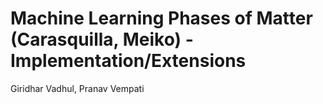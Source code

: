 # Machine Learning Phases of Matter (Carasquilla, Meiko) - Implementation/Extensions 
Giridhar Vadhul, Pranav Vempati
